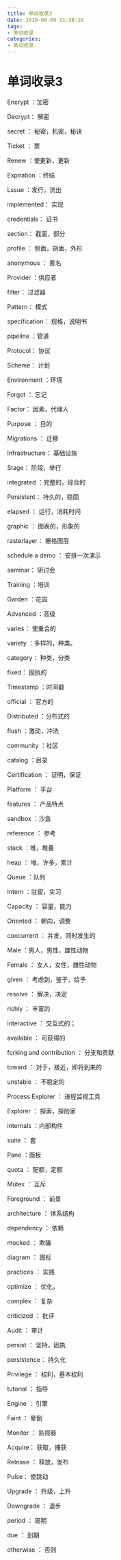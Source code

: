 ```yaml
---
title: 单词收录3
date: 2019-09-09 11:28:10
tags:
- 单词收录
categories: 
- 单词收录
---
```

# 单词收录3

Encrypt  ：加密

Decrypt：  解密

secret ： 秘密，机密，秘诀

Ticket ： 票

Renew  ：使更新，更新

Expiration  ：终结

Lssue  ：发行，流出

implemented： 实现

credentials：  证书

section：   截面，部分

profile ：  侧面，剖面，外形

anonymous ： 匿名

Provider ：供应者

filter： 过滤器

Pattern：  模式

specification： 规格，说明书

pipeline ：管道

Protocol： 协议

Scheme：  计划

Environment ：环境

Forgot ： 忘记

Factor：  因素，代理人

Purpose ： 目的

Migrations ： 迁移

Infrastructure： 基础设施

Stage： 阶段，举行

integrated ：完整的，综合的

Persistent：  持久的，稳固

elapsed ：  运行，消耗时间

graphic ：  图表的，形象的

rasterlayer： 栅格图层

schedule a demo ： 安排一次演示

seminar：  研讨会

Training  ：培训

Garden  ：花园

Advanced ：高级

varies：  使重合的

variety ：多样的，种类。

category：  种类，分类

fixed：  固执的

Timestamp  ：时间戳

official ： 官方的

Distributed ：分布式的

flush  ：激动，冲洗

community  ：社区

catalog   ：目录

Certification ：  证明，保证

Platform  ： 平台

features ： 产品特点

sandbox   ：沙盒

reference  ： 参考

stack  ：堆，堆叠

heap ： 堆，许多，累计

Queue  ：队列

Intern   ：驻留，实习

Capacity  ： 容量，能力

Oriented ：  朝向，调整

concurrent  ： 并发，同时发生的

Male   ：男人，男性，雄性动物

Female  ： 女人，女性，雌性动物

given  ： 考虑到，鉴于，给予

resolve  ： 解决，决定

richly  ： 丰富的

interactive  ： 交互式的；

available  ： 可获得的

forking and contribution ：  分支和贡献

toward ： 对于，接近，即将到来的

unstable ： 不稳定的

Process Explorer ： 进程监视工具

Explorer ： 探索，探险家

internals  ：内部构件

suite ： 套

Pane  ：面板

quota ： 配额，定额

Mutex ： 互斥

Foreground ： 前景

architecture ： 体系结构

dependency ： 依赖

mocked ： 欺骗

diagram ： 图标

practices ： 实践

optimize ： 优化，

complex ： 复杂

criticized  ： 批评

Audit ： 审计

persist ： 坚持，固执

persistence：  持久化

Privilege ：  权利，基本权利

tutorial ：  指导

Engine ：  引擎

Faint ： 晕倒

Monitor ：  监视器

Acquire：   获取，捕获

Release ：  释放，发布

Pulse：   使跳动

Upgrade  ： 升级，上升

Downgrade  ： 退步

period ： 周期

due  ： 到期

otherwise ： 否则